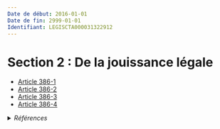```yaml
---
Date de début: 2016-01-01
Date de fin: 2999-01-01
Identifiant: LEGISCTA000031322912
---
```


<h1>Section 2 : De la jouissance légale</h1>

- [Article 386-1](article_386-1.md)
- [Article 386-2](article_386-2.md)
- [Article 386-3](article_386-3.md)
- [Article 386-4](article_386-4.md)

<details>
  <summary><em>Références</em></summary>

  <h2>Articles faisant référence à la section</h2>
  
  <ul>
    <li>
      <a href="https://legal.tricoteuses.fr//redirection/LEGIARTI000031322334?vers=git&vers=legifrance">Ordonnance n° 2015-1288 du 15 octobre 2015 portant simplification et modernisation du droit de la famille - article 3 ENTIEREMENT_MODIF</a> CREE source
    </li>
  </ul>
</details>
